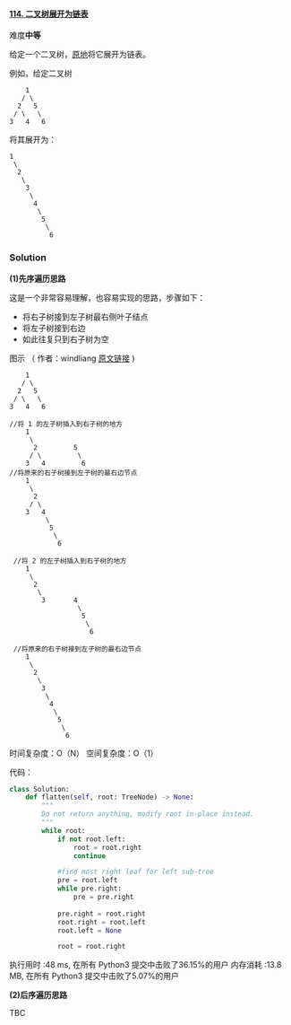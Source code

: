 #### [114. 二叉树展开为链表](https://leetcode-cn.com/problems/flatten-binary-tree-to-linked-list/)

难度**中等**

给定一个二叉树，[原地](https://baike.baidu.com/item/%E5%8E%9F%E5%9C%B0%E7%AE%97%E6%B3%95/8010757)将它展开为链表。

例如，给定二叉树

```
    1
   / \
  2   5
 / \   \
3   4   6
```
将其展开为：
```
1
 \
  2
   \
    3
     \
      4
       \
        5
         \
          6
```

### Solution

**(1)先序遍历思路**

这是一个非常容易理解，也容易实现的思路，步骤如下：
- 将右子树接到左子树最右侧叶子结点
- 将左子树接到右边
- 如此往复只到右子树为空

图示 （ 作者：windliang  [原文链接](https://leetcode-cn.com/problems/flatten-binary-tree-to-linked-list/solution/xiang-xi-tong-su-de-si-lu-fen-xi-duo-jie-fa-by--26/) )

```
    1
   / \
  2   5
 / \   \
3   4   6

//将 1 的左子树插入到右子树的地方
    1
     \
      2         5
     / \         \
    3   4         6        
//将原来的右子树接到左子树的最右边节点
    1
     \
      2          
     / \          
    3   4  
         \
          5
           \
            6
            
 //将 2 的左子树插入到右子树的地方
    1
     \
      2          
       \          
        3       4  
                 \
                  5
                   \
                    6   
        
 //将原来的右子树接到左子树的最右边节点
    1
     \
      2          
       \          
        3      
         \
          4  
           \
            5
             \
              6     

```
时间复杂度：O（N）
空间复杂度：O（1）

代码：

```python
class Solution:
    def flatten(self, root: TreeNode) -> None:
        """
        Do not return anything, modify root in-place instead.
        """
        while root:
            if not root.left:
                root = root.right 
                continue 

            #find most right leaf for left sub-tree 
            pre = root.left 
            while pre.right: 
                pre = pre.right 
            
            pre.right = root.right 
            root.right = root.left 
            root.left = None 

            root = root.right 
```

执行用时 :48 ms,     在所有  Python3  提交中击败了36.15%的用户
内存消耗 :13.8 MB, 在所有  Python3  提交中击败了5.07%的用户


**(2)后序遍历思路**

TBC



